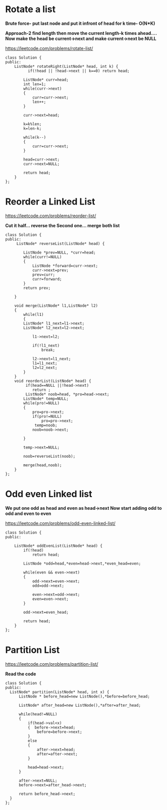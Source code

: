 # Rotate a list

**Brute force- put last node and put it  infront of head for k time- O(N*K)**

**Approach-2 find length then move the current length-k times ahead.... Now make the head be current->next and make current->next be NULL**

https://leetcode.com/problems/rotate-list/

```
class Solution {
public:
    ListNode* rotateRight(ListNode* head, int k) {
          if(!head || !head->next || k==0) return head;
            
        ListNode* curr=head;
        int len=1;
        while(curr->next)
        {
            curr=curr->next;
            len++;
        }
       
        curr->next=head;
        
        k=k%len;
        k=len-k;
        
        while(k--)
        {
            curr=curr->next;
        }
        
        head=curr->next;
        curr->next=NULL;
        
        return head;
    }
};
```

# Reorder a Linked List

https://leetcode.com/problems/reorder-list/

**Cut it half... reverse the Second one... merge both list**

```
class Solution {
public:
     ListNode* reverseList(ListNode* head) {
        
        ListNode *prev=NULL, *curr=head;
        while(curr!=NULL)
        {
            ListNode *forward=curr->next;
            curr->next=prev;
            prev=curr;
            curr=forward;
        }
        return prev;
        
    }
    
    void merge(ListNode* l1,ListNode* l2)
    {
        while(l1)
        {
        ListNode* l1_next=l1->next;
        ListNode* l2_next=l2->next;
            
            l1->next=l2;
            
            if(!l1_next)
                break;
            
            l2->next=l1_next;
            l1=l1_next;
            l2=l2_next;
        }
    }
    void reorderList(ListNode* head) {
         if(head==NULL ||!head->next)
            return ;
         ListNode* noob=head, *pro=head->next;
        ListNode* temp=NULL;
        while(pro!=NULL)
        {
            pro=pro->next;
            if(pro!=NULL)
                pro=pro->next;
             temp=noob;
            noob=noob->next;
           
        }
        
        temp->next=NULL;
        
        noob=reverseList(noob);
        
        merge(head,noob);
    }
};
```

# Odd even Linked list

**We put one odd as head and even as head->next Now start adding odd to odd and even to even**

https://leetcode.com/problems/odd-even-linked-list/

```
class Solution {
public:
  
    ListNode* oddEvenList(ListNode* head) {
        if(!head)
            return head;
        
        ListNode *odd=head,*even=head->next,*even_head=even;
        
        while(even && even->next)
        {
            odd->next=even->next;
            odd=odd->next;
            
            even->next=odd->next;
            even=even->next;
        }
        
        odd->next=even_head;
        
        return head;
    }
};
```

# Partition List

https://leetcode.com/problems/partition-list/

**Read the code**

  ```
class Solution {
public:
    ListNode* partition(ListNode* head, int x) {
        ListNode * before_head=new ListNode(),*before=before_head;
        
        ListNode* after_head=new ListNode(),*after=after_head;
        
        while(head!=NULL)
        {
            if(head->val<x)
            {  before->next=head;
                before=before->next;
            }
            else
            {
                after->next=head;
                after=after->next;
            }
            
            head=head->next;
        }
        
        after->next=NULL;
        before->next=after_head->next;
        
        return before_head->next;
    }
};
```
